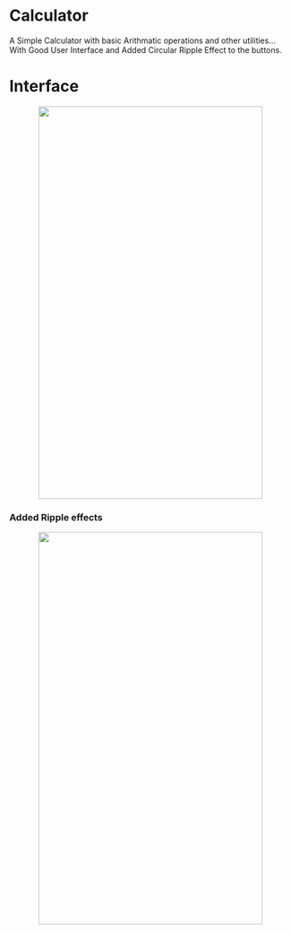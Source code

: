 # Calculator
A Simple Calculator with basic Arithmatic operations and other utilities... <br>
With Good User Interface and
Added Circular Ripple Effect to the buttons.

# Interface
<p align="center">
<img src="https://user-images.githubusercontent.com/31772793/38073545-2eeb6ed4-3349-11e8-8626-58f0bf8b4605.png"  width="400" height="700"  />
</p>

### Added Ripple effects
<p align="center">
<img src="https://user-images.githubusercontent.com/31772793/38073557-3a21d7f2-3349-11e8-9741-304a59eeae85.png"  width="400" height="700"  />
</p>
